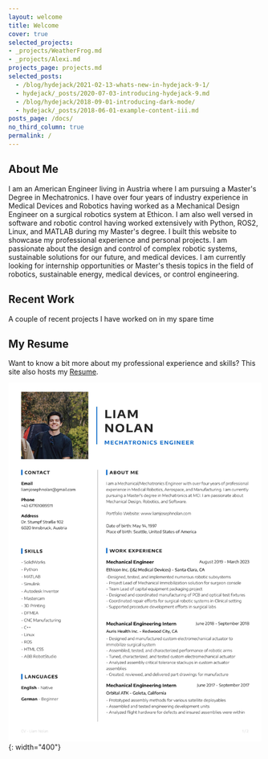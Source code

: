 ```yaml
---
layout: welcome
title: Welcome
cover: true
selected_projects:
- _projects/WeatherFrog.md
- _projects/Alexi.md
projects_page: projects.md
selected_posts:
  - /blog/hydejack/2021-02-13-whats-new-in-hydejack-9-1/
  - hydejack/_posts/2020-07-03-introducing-hydejack-9.md
  - /blog/hydejack/2018-09-01-introducing-dark-mode/
  - hydejack/_posts/2018-06-01-example-content-iii.md
posts_page: /docs/
no_third_column: true
permalink: /
---
```


## About Me

I am an American Engineer living in Austria where I am pursuing a Master's Degree in Mechatronics. 
I have over four years of industry experience in Medical Devices and Robotics having worked as a 
Mechanical Design Engineer on a surgical robotics system at Ethicon. I am also well versed in software 
and robotic control having worked extensively with Python, ROS2, Linux, and MATLAB during my Master's 
degree. I built this website to showcase my professional experience and personal projects. I am 
passionate about the design and control of complex robotic systems, sustainable solutions for our 
future, and medical devices. I am currently looking for internship opportunities or Master's thesis
topics in the field of robotics, sustainable energy, medical devices, or control engineering.


## Recent Work
A couple of recent projects I have worked on in my spare time

<!--projects-->

## My Resume
Want to know a bit more about my professional experience and skills? This site also hosts my [Resume](assets/LiamNolanCV.pdf).

![Resume](/assets/img/LiamResume.jpg){: width="400"}
